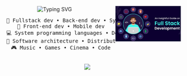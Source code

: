 <div align="center">
    <img src="https://github.com/ebsystem/ebsystem/blob/main/1.png" width="35%" height="30%" align="right"/>
<img src="https://readme-typing-svg.demolab.com?font=Roboto&weight=600&size=30&pause=1000&center=true&vCenter=true&random=true&width=550&height=60&lines=%D0%9F%D1%80%D0%B8%D0%B2%D0%B5%D1%82.+%D0%BF%D1%80%D0%B8%D0%B2%D0%B5%D1%82.;%D0%9F%D1%80%D0%B8%D1%8F%D1%82%D0%BD%D0%BE+%D1%82%D0%B5%D0%B1%D1%8F+%D0%B2%D0%B8%D0%B4%D0%B5%D1%82%D1%8C+%D1%82%D1%83%D1%82.;%D0%AD%D1%82%D0%BE+%D0%BC%D0%BE%D0%B9+github+%D0%BF%D1%80%D0%BE%D1%84%D0%B8%D0%BB%D1%8C." alt="Typing SVG" />
         <pre>
    💼 Fullstack dev • Back-end dev • System administrator
    💼 Front-end dev • Mobile dev
    💻 System programming languages • DevOps 
    📖 Software architecture • Distributed systems
    🎮 Music • Games • Cinema • Code
        </pre>

[![](https://img.shields.io/badge/telegram-26A5E4)](https://t.me/BakhodirIsmatov)
